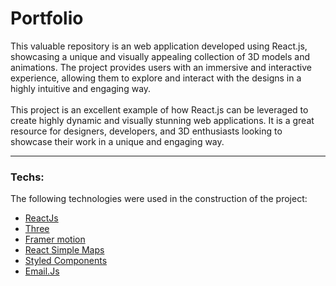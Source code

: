 # Portfolio
This valuable repository is an web application developed using React.js, showcasing a unique and visually appealing collection of 3D models and animations. The project provides users with an immersive and interactive experience, allowing them to explore and interact with the designs in a highly intuitive and engaging way. <br/> <br/> This project is an excellent example of how React.js can be leveraged to create highly dynamic and visually stunning web applications. It is a great resource for designers, developers, and 3D enthusiasts looking to showcase their work in a unique and engaging way.

---

### Techs:

The following technologies were used in the construction of the project:

- [ReactJs](https://pt-br.reactjs.org/)
- [Three](https://threejs.org/)
- [Framer motion](https://www.framer.com/motion/)
- [React Simple Maps](https://www.react-simple-maps.io/)
- [Styled Components](https://styled-components.com/)
- [Email.Js](https://www.emailjs.com/)


